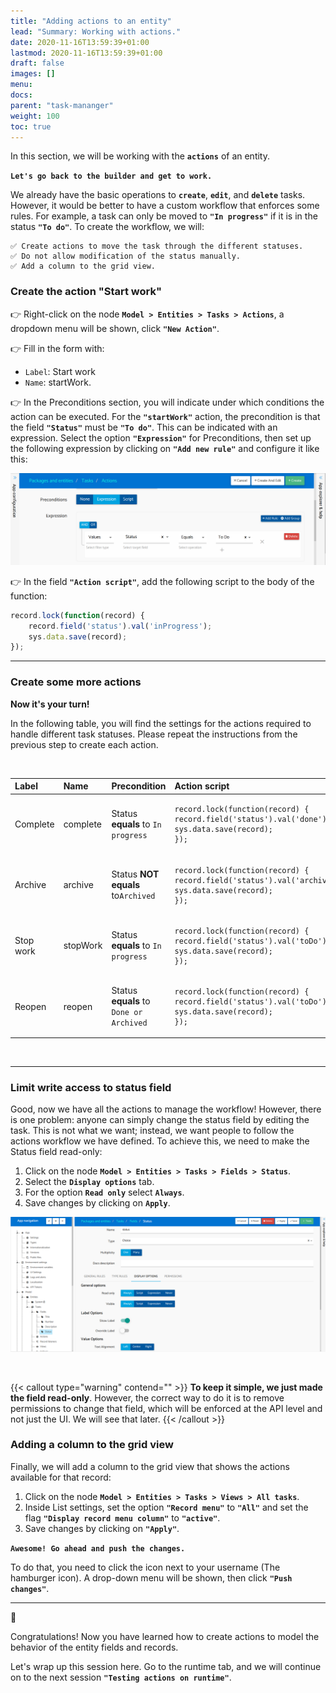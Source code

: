 ```yaml
---
title: "Adding actions to an entity"
lead: "Summary: Working with actions."
date: 2020-11-16T13:59:39+01:00
lastmod: 2020-11-16T13:59:39+01:00
draft: false
images: []
menu:
docs:
parent: "task-mananger"
weight: 100
toc: true
---
```

In this section, we will be working with the **``actions``** of an entity.

**``Let's go back to the builder and get to work. ``**

We already have the basic operations to **`create`**, **`edit`**, and **`delete`** tasks. However, it would be better to have a custom workflow that enforces some rules. For example, a task can only be moved to **`"In progress"`** if it is in the status **`"To do"`**. To create the workflow, we will:

    ✅ Create actions to move the task through the different statuses.
    ✅ Do not allow modification of the status manually.
    ✅ Add a column to the grid view.

### Create the action "Start work"

👉 Right-click on the node **`Model > Entities > Tasks > Actions`**, a dropdown menu will be shown, click **`"New Action"`**.

👉 Fill in the form with:
- `Label`: Start work
- `Name`: startWork.

👉 In the Preconditions section, you will indicate under which conditions the action can be executed. For the **`"startWork"`** action, the precondition is that the field **`"Status"`** must be **`"To do"`**. This can be indicated with an expression. Select the option **`"Expression"`** for Preconditions, then set up the following expression by clicking on **`"Add new rule"`** and configure it like this:

![Preconditions](/images/vendor/task-mananger/adding-actions/a.png)

👉 In the field **``"Action script"``**, add the following script to the body of the function:

```js
record.lock(function(record) {
    record.field('status').val('inProgress');
    sys.data.save(record);
});
```

---

### Create some more actions

**Now it's your turn!**

In the following table, you will find the settings for the actions required to handle different task statuses. Please repeat the instructions from the previous step to create each action.

<br>
<table class="table">
<thead>
<tr class="header">
    <th align="left">Label</th>
    <th align="left">Name</th>
    <th align="left">Precondition</th>
    <th align="left">Action script</th>
</tr>
</thead>
<tbody>
<tr>
    <td align="left">Complete</td>
    <td align="left">complete</td>
    <td align="left">Status <b>equals</b> to <code>In progress</code></td>
    <td align="left"><pre><code>record.lock(function(record) {
record.field('status').val('done');
sys.data.save(record);
});</code></pre></td>
</tr>
<tr>
    <td align="left">Archive</td>
    <td align="left">archive</td>
    <td align="left">Status <b>NOT equals</b> to<code>Archived</code></td>
    <td align="left"><pre><code>record.lock(function(record) {
record.field('status').val('archived');
sys.data.save(record);
});</code></pre></td>
</tr>
<tr>
    <td align="left">Stop work</td>
    <td align="left">stopWork</td>
    <td align="left">Status <b>equals</b> to <code>In progress</code></td>
    <td align="left"><pre><code>record.lock(function(record) {
record.field('status').val('toDo');
sys.data.save(record);
});</code></pre></td>
</tr>
<tr>
    <td align="left">Reopen</td>
    <td align="left">reopen</td>
    <td align="left">Status <b>equals</b> to <code>Done or Archived</code></td>
    <td align="left"><pre><code>record.lock(function(record) {
record.field('status').val('toDo');
sys.data.save(record);
});</code></pre></td>
</tr>
</tbody>
</table>
<br>

---

### Limit write access to status field

Good, now we have all the actions to manage the workflow! However, there is one problem: anyone can simply change the status field by editing the task. This is not what we want; instead, we want people to follow the actions workflow we have defined. To achieve this, we need to make the Status field read-only:

1. Click on the node **`Model > Entities > Tasks > Fields > Status`**.
2. Select the **`Display options`** tab.
3. For the option **`Read only`** select **`Always`**.
4. Save changes by clicking on **`Apply`**.

![status-field](/images/vendor/task-mananger/adding-actions/aa.png)

<br>

{{< callout type="warning" contend="" >}}
<b>To keep it simple, we just made the field read-only</b>. However, the correct way to do it is to remove permissions to change that field, which will be enforced at the API level and not just the UI. We will see that later.
{{< /callout >}}

### Adding a column to the grid view

Finally, we will add a column to the grid view that shows the actions available for that record:

1. Click on the node **``Model > Entities > Tasks > Views > All tasks``**.
2. Inside List settings, set the option **``"Record menu"``** to **``"All"``** and set the flag **``"Display record menu column"``** to **``"active"``**.
3. Save changes by clicking on **``"Apply"``**.

**`Awesome! Go ahead and push the changes. `**

To do that, you need to click the icon next to your username (The hamburger icon). A drop-down menu will be shown, then click **``"Push changes"``**.

---

🎉

Congratulations! Now you have learned how to create actions to model the behavior of the entity fields and records.

Let's wrap up this session here. Go to the runtime tab, and we will continue on to the next session **`"Testing actions on runtime"`**.










